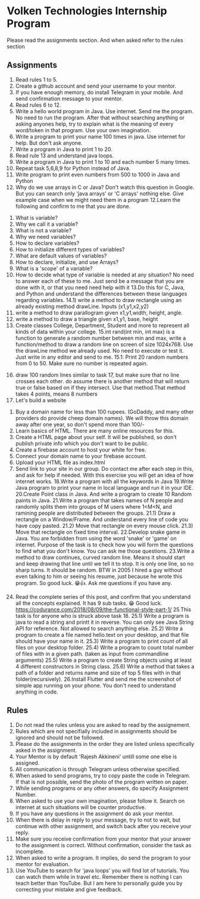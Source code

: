 # Volken Technologies Internship Program

Please read the assignments section. And when asked refer to the rules section

## Assignments

1. Read rules 1 to 5.
2. Create a github account and send your username to your mentor.
3. If you have enough memory, do install Telegram in your mobile. And send confirmation message to your mentor.
4. Read rules 6 to 12.
5. Write a hello world program in Java. Use internet. Send me the program. No need to run the program. After that without searching anything or asking anyones help, try to explain what is the meaning of every word/token in that program. Use your own imagination.
6. Write a program to print your name 100 times in java. Use internet for help.  But don't ask anyone.
7. Write a program in Java to print 1 to 20.
9. Read rule 13 and understand java loops.
8. Write a program in Java to print 1 to 10 and each number 5 many times.
9. Repeat task 5,6,8,9 for Python instead of Java.
10. Write program to print even numbers from 500 to 1000 in Java and Python
11. Why do we use arrays in C or Java? Don't watch this question in Google. But you can search only 'java arrays' or 'C arrays' nothing else. Give example case when we might need them in a program
12.Learn the following and confirm to me that you are done.
  1) What is variable?
  2) Why we call it a variable?
  3) What is not a variable?
  4) Why we need variables?
  5) How to declare variables?
  6) How to initialize different types of variables?
  7) What are default values of variables?
  8) How to declare, initialize, and use Arrays? 
  9) What is a 'scope' of a variable?
  10) How to decide what type of variable is needed at any situation?
  No need to answer each of these to me. Just send be a message that you are done with it, or that you need need help with it
13.Do this for C, Java, and Python and understand the differences between these languages regarding variables.
14.1) write a method to draw rectangle using an already existing method drawLine. Inputs (x1,y1,x2,y2)
   2) write a method to draw parallogram given x1,y1,width, height, angle.
   3) write a method to draw a triangle given x1,y1, base, height
   4) Create classes College, Department, Student and more to represent all kinds of data within your college.
15.int rand(int min, int max)
is a function to generate a random number between min and max, write a function/method to draw a random line on screen of size 1024x768. Use the drawLine method we already used. 
No need to execute or test it. Just write in any editor and send to me.
15.1: Print 20 random numbers from 0 to 50. Make sure no number is repeated again. 
16. draw 100 random lines similar to task 17, but make sure that no line crosses each other. do assume there is another method that will return true or false based on if they intersect. Use that method.That method takes 4 points, means 8 numbers
17. Let's build a website
  1) Buy a domain name for less than 100 rupees. (GoDaddy, and many other providers do provide cheep domain names). We will throw this     domain away after one year, so don't spend more than 100/-
  2) Learn basics of HTML. There are many online resources for this.
  3) Create a HTML page about your self. It will be published, so don't publish private info which you don't want to be public. 
  4) Create a firebase account to host your white for free.
  5) Connect your domain name to your firebase account. 
  6) Upload your HTML file as index.html
  7) Send link to your site in our group.
  Do contact me after each step in this, and ask for help if needed.
  With this exercise you will get an idea of how internet works.
18.Write a program with all the keywords in Java
19.Write Java program to print your name in local language and run it in your IDE.
20.Create Point class in Java. And write a program to create 10 Random paints in Java.
21.Write a program that takes names of N people and randomly splits them into groups of M users  where 1<M<N, and ramining people are distributed between the groups.
21.1) Draw a rectangle on a Window/Frame. And understand every line of code you have copy pasted.
21.2) Move that rectangle on every mouse click.
21.3) Move that rectangle on fixed time interval.
22.Develop snake game in Java. You are forbidden from using the word 'snake' or 'game' on internet. 
Purpose of the task is to check how you will form the questions to find what you don't know. 
You can ask me those questions.
23.Write a method to draw continues, curved random line. Means it should start and keep drawing that line until we tell it to stop. It is only one line, so no sharp turns. It should be random. 
BTW in 2005 I hired a guy without even talking to him or seeing his resume, just because he wrote this program. 
So good luck. 😁👍. 
Ask me questions if you have any.
24. Read the complete series of this post, and confirm that you understand all the concepts explained. It has 9 sub tasks. 😁 Good luck. https://codurance.com/2018/08/09/the-functional-style-part-1/
25.This task is for anyone who is struck above task 18.
  25.1) Write a program  is java to read a string and printt it in reverse. You can only see Java String API for reference. Not allowed   to search anything else.
  25.2) Write a program to create a file named hello.text on your desktop, and that file should have your name in it.
  25.3) Write a program to print count of all files on your desktop folder.
  25.4) Write a program to count total number of files with in a given path. (taken as input from commandline arguments)
  25.5) Write a program to create String objects using at least 4 different constructors in String class.
  25.6) Write a method that takes a path of a folder and returns name and size of top 5 files with in that folder(recursively).
26.Install Flutter and send me the screenshot of simple app running on your phone. You don't need to understand anything in code.
  
## Rules

1. Do not read the rules unless you are asked to read by the assignement.
2. Rules which are not specifially included in assignments should be ignored and should not be followed.
3. Please do the assignments in the order they are listed unless specifically asked in the assignment.
4. Your Mentor is by default 'Rajesh Akkineni' untill some one else is assigned.
5. All communication is through Telegram unless otherwise specified.
6. When asked to send programs, try to copy paste the code in Telegram. If that is not possible, send the photo of the program written on paper.
7. While sending programs or any other answers, do specify Assignment Number. 
8. When asked to use your own imagination, please follow it. Search on internet at such situations will be counter productive.
9. If you have any questions in the assignment do ask your mentor.
10. When there is delay in reply to your message, try to not to wait, but continue with other assignment, and switch back after you receive your reply.
11. Make sure you receive confirmation from your mentor that your answer to the assignment is correct. Without confirmation, consider the task as incomplete.
12. When asked to write a program. It implies, do send the program to your mentor for evaluation.
13. Use YouTube to search for 'java loops' you will find lot of tutorials. You can watch them while in travel etc. Remember there is nothing I can teach better than YouTube. But I am here to personally guide you by correcting your mistake and give feedback.


